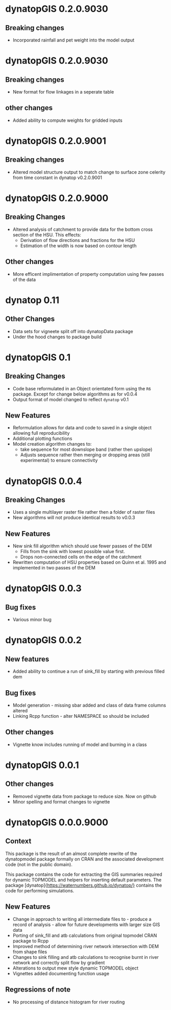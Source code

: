 # dynatopGIS 0.2.0.9030

## Breaking changes

- Incorporated rainfall and pet weight into the model output

# dynatopGIS 0.2.0.9030

## Breaking changes

- New format for flow linkages in a seperate table

## other changes

- Added ability to compute weights for gridded inputs

# dynatopGIS 0.2.0.9001

## Breaking changes

- Altered model structure output to match change to surface zone celerity from
  time constant in dynatop v0.2.0.9001

# dynatopGIS 0.2.0.9000

## Breaking Changes

- Altered analysis of catchment to provide data for the bottom cross section
  of the HSU. This effects:
    - Derivation of flow directions and fractions for the HSU
	- Estimation of the width is now based on contour length

## Other changes

- More efficent implimentation of property computation using few passes of the
  data
  
# dynatop 0.11

## Other Changes

- Data sets for vigneete split off into dynatopData package
- Under the hood changes to package build 

# dynatopGIS 0.1

## Breaking Changes

- Code base reformulated in an Object orientated form using the `R6`
  package. Except for change below algorithms as for v0.0.4
- Output format of model changed to reflect `dynatop` v0.1

## New Features

- Reformulation allows for data and code to saved in a single object allowing full
  reproducibility
- Additional plotting functions
- Model creation algorithm changes to:
    - take sequence for most downslope band (rather then upslope)
	- Adjusts sequence rather then merging or dropping areas (still
  experimental) to ensure connectivity

# dynatopGIS 0.0.4

## Breaking Changes

- Uses a single multilayer raster file rather then a folder of raster files
- New algorithms will not produce identical results to v0.0.3	

## New Features

- New sink fill algorithm which should use fewer passes of the DEM
	- Fills from the sink with lowest possible value first.
	- Drops non-connected cells on the edge of the catchment
- Rewritten computation of HSU properties based on Quinn et al. 1995 and
  implemented in two passes of the DEM

# dynatopGIS 0.0.3

## Bug fixes

- Various minor bug

# dynatopGIS 0.0.2

## New features
- Added ability to continue a run of sink_fill by starting with previous
  filled dem 
  
## Bug fixes
- Model generation - missing sbar added and class of data frame columns altered
- Linking Rcpp function - alter NAMESPACE so should be included

## Other changes
- Vignette know includes running of model and burning in a class

# dynatopGIS 0.0.1

## Other changes
- Removed vignette data from package to reduce size. Now on github
- Minor spelling and format changes to vignette

# dynatopGIS 0.0.0.9000

## Context
This package is the result of an almost complete rewrite of the dynatopmodel package
formally on CRAN and the associated development code (not in the public
domain).

This package contains the code for extracting the GIS summaries required for
dynamic TOPMODEL and helpers for inserting default parameters. The package [dynatop]{https://waternumbers.github.io/dynatop/} contains the
code for performing simulations.

## New Features
- Change in approach to writing all intermediate files to
      - produce a record of analysis
	  - allow for future developments with larger size GIS data
- Porting of sink_fill and atb calculations from original topmodel CRAN package
  to Rcpp
- Improved method of determining river network intersection with DEM from shape files
- Changes to sink filling and atb calculations to recognise burnt in river network
  and correctly split flow by gradient
- Alterations to output mew style dynamic TOPMODEL object
- Vignettes added documenting function usage

## Regressions of note
- No processing of distance histogram for river routing
